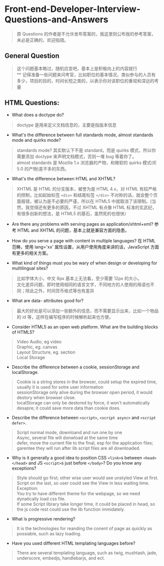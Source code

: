 # Front-end-Developer-Interview-Questions-and-Answers

> 原 Questions 的作者是不允许发布答案的，我这里则公布我的参考答案，未必是正确的，欢迎指错。

## General Question  

> 这个问题基本略过，随机应变吧，基本上是积极向上的内容就行  
> \*\* 记得准备一些问题来问考官，比如职位的基本情况，类似参与的人员有多少，项目的目的，时间长短之类的，以表示你对该职位的重视和深远的考量

## HTML Questions:
- What does a doctype do?
> doctype 是用来定义文档信息的，主要是指版本信息

- What's the difference between full standards mode, almost standards mode and quirks mode?
> standards mode? 其实默认下不是 standard，而是 quirks 模式，所以你需要添加 doctype 来声明文档模式，否则一堆 bug 等着你了。  
> almost standards 是 Mozilla 1.x 浏览器的产物，和微软的 quirks 模式(IE 5.0 的产物)差不多的东西。

- What's the difference between HTML and XHTML?
> XHTML 是 HTML 的分支版本，被誉为是 HTML 4.x，对 HTML 有较严格的控制，比如起始标签 `<div>` 和结尾标签 `</div>` 
> 不对称的话，就会整个页面报错，被认为是不必要的严谨，所以在 HTML5 中就取消了该限制。(当然，我觉得还有更多的原因，不过 
> XHTML 有点像 HTML 标准的玄武纪，有很多创新的想法，是 HTML5 的基石，虽然死的也很快）

- Are there any problems with serving pages as application/xhtml+xml?
参考 HTML and XHTML 的问题，基本上就是兼容方面的隐患。

- How do you serve a page with content in multiple languages?
在 HTML 范畴，使用 lang='xx' 属性设置，从用户使用角度来讲的话，JavaScript 方面有更多的相关方案。

- What kind of things must you be wary of when design or developing for multilingual sites?
> 比如字体大小，中文 8px 基本上无法看，至少需要 12px 的大小。  
> 文化差异问题，即时使用相同的语言文字，不同地方的人使用的用语也不同；除此之外，时间货币格式等也有差异

- What are data- attributes good for?
> 最大的好处是可以添加一些额外的信息，而不需要显示出来，比如一个物品的 id 等，这样在编写程序的时候解析起来也方便。

- Consider HTML5 as an open web platform. What are the building blocks of HTML5?
> Video Audio, eg video  
> Graphic, eg. canvas  
> Layout Structure, eg. section  
> Local Storage  

- Describe the difference between a cookie, sessionStorage and localStorage.
> Cookie is a string stores in the browser, could setup the expired time, usually it is used for sotre user information  
> sessionStorage only alive during the browser open period, it would destory when browser close.  
> localStorage can only be destored by force, it won't automatically desapre; it could save more data than cookie does.  

- Describe the difference between `<script>`, `<script async>` and `<script defer>`.
> Script normal mode, downloand and run one by one  
> Async, several file will donwload at the same time  
> defer, move the current file to the final, esp for the application files;  
garentee they will run after lib script files are all downloaded.  

- Why is it generally a good idea to position CSS `<link>`s between `<head></head>` and JS `<script>`s just before `</body>`? Do you know any exceptions?
> Style should go first; other wise user would see unstyled View at first.    
> Script on the last, so user could see the View in less waiting time.  
> Exception:  
> You try to have different theme for the webpage, so we need dynatically load css file.  
> If some Script library take longer time, it could be placed in head, so the js code rest could use the lib function immidately.  

- What is progressive rendering?
> It is the technologies for reanding the conent of page as quickly as possiable, such as lazy loading.  

- Have you used different HTML templating languages before?
> There are several templating language, such as twig, mushtash, jade, underscore, embedjs, handlebarjs, and ect.  
